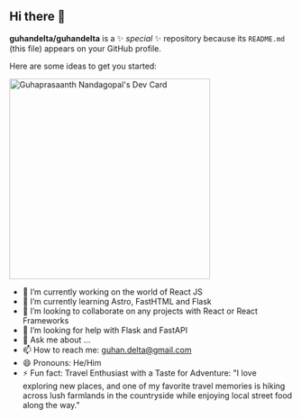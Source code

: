 ## Hi there 👋


**guhandelta/guhandelta** is a ✨ _special_ ✨ repository because its `README.md` (this file) appears on your GitHub profile.

Here are some ideas to get you started:

<a href="https://app.daily.dev/guha"><img src="https://api.daily.dev/devcards/v2/gHd4AKFNU92AskdwjSp0K.png?r=s4b&type=default" width="356" alt="Guhaprasaanth Nandagopal's Dev Card"/></a>

- 🔭 I’m currently working on the world of React JS
- 🌱 I’m currently learning Astro, FastHTML and Flask
- 👯 I’m looking to collaborate on any projects with React or React Frameworks
- 🤔 I’m looking for help with Flask and FastAPI
- 💬 Ask me about ...
- 📫 How to reach me: guhan.delta@gmail.com
- 😄 Pronouns: He/Him
- ⚡ Fun fact: Travel Enthusiast with a Taste for Adventure: "I love exploring new places, and one of my favorite travel memories is hiking across lush farmlands in the countryside while enjoying local street food along the way."

